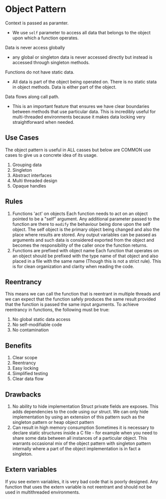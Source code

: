 # Object Pattern

Context is passed as paramter. 
- We use `self` parameter to access all data that belongs to the 
object upon which a function operates.

Data is never access globally
- any global or singleton data is never accessed directly but 
instead is accessed through singleton methods.

Functions do not have static data. 
- All data is part of the object being operated on. There is no 
static stata in object methods. Data is either part of the object.

Data flows along call path. 
- This is an important feature that ensures we have clear boundaries 
between methods that use particular data. This is incredibly useful 
for multi-threaded environments because it makes data locking very 
straightforward when needed.

## Use Cases
The object pattern is useful in ALL casses but below are COMMON
use cases to give us a concrete idea of its usage.
1. Grouping data
2. Singleton
3. Abstract interfaces
4. Multi threaded design
5. Opaque handles

## Rules
1. Functions 'act' on objects
Each function needs to act on an object pointed to be a "self" argument.
Any additional parameter passed to the function are there to `modify` the
behaviour being done upon the self object. The self object is the
primary object being changed and also the place where results are stored.
Any output variables can be passed as arguments and such data is considered
exported from the object and becomes the responsibility of the caller
once the function returns.
2. Functions are prefixed with object name
Each function that operates on an object should be prefixed with the type
name of that object and also placed in a file with the same name (Though
this is not a strict rule). This is for clean organization and clarity
when reading the code. 

## Reentrancy
This means we can call the function that is reentrant in multiple threads
and we can expect that the function safely produces the same result 
provided that the function is passed the same input arguments. To achieve
reentrancy in functions, the following must be true:
1. No global static data access
2. No self-modifiable code
3. No contamination

## Benefits
1. Clear scope
2. Reentrancy
3. Easy locking
4. Simplified testing
5. Clear data flow

## Drawbacks
1. No ability to hide implementation
Struct private fields are exposes. This adds dependencies to the code using
our struct. We can only hide implementation by using an extension of this
pattern such as the singleton pattern or heap object pattern
2. Can result in high memory consumption
Sometimes it is necessary to declare static structures inside a C file - for
example when you need to share some data between all instances of a particular
object. This warrants occasional mix of the object pattern with singleton 
pattern internally where a part of the object implementation is in fact a
singleton.

## Extern variables
If you see extern variables, it is very bad code that is poorly designed. 
Any function that uses the extern variable is not reentrant and should not
be used in multithreaded environments.
